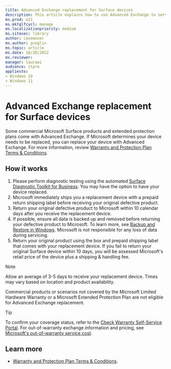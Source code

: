```yaml
---
title: Advanced Exchange replacement for Surface devices
description: This article explains how to use Advanced Exchange to service or repair eligible Surface devices.
ms.prod: w11
ms.mktglfcycl: manage
ms.localizationpriority: medium
ms.sitesec: library
author: coveminer
ms.author: greglin
ms.topic: article
ms.date: 10/28/2022
ms.reviewer: 
manager: laurawi
audience: itpro
appliesto:
- Windows 10
- Windows 11
---
```


# Advanced Exchange replacement for Surface devices

Some commercial Microsoft Surface products and extended protection plans come with Advanced Exchange. If Microsoft determines your device needs to be replaced, you can replace your device with Advanced Exchange. For more information, review [Warranty and Protection Plan Terms & Conditions](https://support.microsoft.com/windows/warranty-and-protection-plan-terms-conditions-eedf7a23-84a7-1a47-480b-0e10503eedf5).

## How it works

1. Please perform diagnostic testing using the automated [Surface Diagnostic Toolkit for Business](surface-diagnostic-toolkit-business.md). You may have the option to have your device replaced. 
1. Microsoft immediately ships you a replacement device with a prepaid return shipping label before receiving your original defective product.
1. Return your original defective product to Microsoft within 10 calendar days after you receive the replacement device.
1. If possible, ensure all data is backed up and removed before returning your defective product to Microsoft. To learn more, see [Backup and Restore in Windows](https://support.microsoft.com/topic/352091d2-bb9d-3ea3-ed18-52ef2b88cbef). Microsoft is not responsible for any loss of data during servicing.    
1. Return your original product using the box and prepaid shipping label that comes with your replacement device. If you fail to return your original Surface device within 10 days, you will be assessed Microsoft's retail price of the device plus a shipping & handling fee.  

> [!NOTE]
> Allow an average of 3-5 days to receive your replacement device. Times may vary based on location and product availability.

Commercial products or scenarios not covered by the Microsoft Limited Hardware Warranty or a Microsoft Extended Protection Plan are not eligible for Advanced Exchange replacement. 

> [!TIP]
> To confirm your coverage status, refer to the [Check Warranty Self-Service Portal](https://mybusinessservice.surface.com/CheckWarranty/CheckWarranty). For out-of-warranty exchange information and pricing, see [Microsoft's out-of-warranty service cost](https://support.microsoft.com/topic/how-much-does-out-of-warranty-service-cost-for-your-surface-device-or-accessory-4c77ac8a-e8c3-d0e4-7e8a-a29f768d43ff).
 

## Learn more

- [Warranty and Protection Plan Terms & Conditions](https://support.microsoft.com/windows/warranty-and-protection-plan-terms-conditions-eedf7a23-84a7-1a47-480b-0e10503eedf5).
